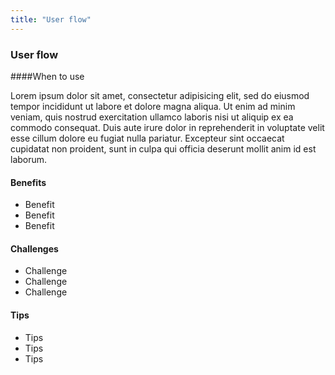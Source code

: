 ```yaml
---
title: "User flow"
---
```


<div class="pl-pattern">

<h3>User flow</h3>

####When to use

Lorem ipsum dolor sit amet, consectetur adipisicing elit, sed do eiusmod
tempor incididunt ut labore et dolore magna aliqua. Ut enim ad minim veniam,
quis nostrud exercitation ullamco laboris nisi ut aliquip ex ea commodo
consequat. Duis aute irure dolor in reprehenderit in voluptate velit esse
cillum dolore eu fugiat nulla pariatur. Excepteur sint occaecat cupidatat non
proident, sunt in culpa qui officia deserunt mollit anim id est laborum.

#### Benefits
* Benefit
* Benefit
* Benefit

#### Challenges
* Challenge
* Challenge
* Challenge

#### Tips
* Tips
* Tips
* Tips

<br>
</div>